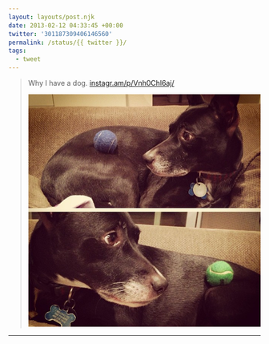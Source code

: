 ```yaml
---
layout: layouts/post.njk
date: 2013-02-12 04:33:45 +00:00
twitter: '301187309406146560'
permalink: /status/{{ twitter }}/
tags: 
  - tweet
---
```


> Why I have a dog. [instagr.am/p/Vnh0Chl6aj/](http://instagr.am/p/Vnh0Chl6aj/)
> 
> ![dog looking back at a small tennis ball on his butt](/img/_insta/11280196_421759014615756_60687554_n.jpg)

---
